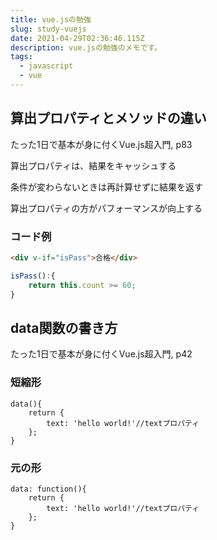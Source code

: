 ```yaml
---
title: vue.jsの勉強
slug: study-vuejs
date: 2021-04-29T02:36:46.115Z
description: vue.jsの勉強のメモです。
tags:
  - javascript
  - vue
---
```

## 算出プロパティとメソッドの違い

たった1日で基本が身に付くVue.js超入門, p83

算出プロパティは、結果をキャッシュする

条件が変わらないときは再計算せずに結果を返す

算出プロパティの方がパフォーマンスが向上する

### コード例

```html
<div v-if="isPass">合格</div>
```

```javascript
isPass():{
    return this.count >= 60;
}
```

## data関数の書き方

たった1日で基本が身に付くVue.js超入門, p42

### 短縮形

```
data(){
    return {
        text: 'hello world!'//textプロパティ
    };
}
```

### 元の形

```
data: function(){
    return {
        text: 'hello world!'//textプロパティ
    };
}
```

